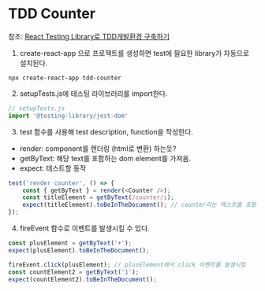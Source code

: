 # TDD Counter
참조: [React Testing Library로 TDD개발환경 구축하기](https://benjaminwoojang.medium.com/react-testing-library%EB%A1%9C-tdd%EA%B0%9C%EB%B0%9C%ED%99%98%EA%B2%BD-%EA%B5%AC%EC%B6%95%ED%95%98%EA%B8%B0-26e55fe33e01)


1. create-react-app 으로 프로젝트를 생성하면 test에 필요한 library가 자동으로 설치된다.
```
npx create-react-app tdd-counter
```

2. setupTests.js에 테스팅 라이브러리를 import한다.
```js
// setupTests.js
import '@testing-library/jest-dom'
```

3. test 함수를 사용해 test description, function을 작성한다.
- render: component를 렌더링 (html로 변환) 하는듯?
- getByText: 해당 text를 포함하는 dom element를 가져옴.
- expect: 테스트할 동작
```js
test('render counter', () => {
    const { getByText } = render(<Counter />);
    const titleElement = getByText(/counter/i);
    expect(titleElement).toBeInTheDocument(); // counter라는 텍스트를 포함하는 element가 document에 존재하는지 확인
});
```

4. fireEvent 함수로 이벤트를 발생시킬 수 있다.
```js
const plusElement = getByText('+');
expect(plusElement).toBeInTheDocument();

fireEvent.click(plusElement); // plusElement에서 click 이벤트를 발생시킴
const countElement2 = getByText('1');
expect(countElement2).toBeInTheDocument();
```